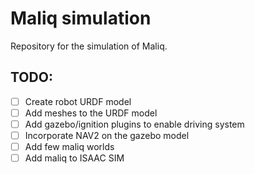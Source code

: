 # Maliq simulation 

Repository for the simulation of Maliq. 

## TODO: 
- [ ] Create robot URDF model 
- [ ] Add meshes to the URDF model 
- [ ] Add gazebo/ignition plugins to enable driving system 
- [ ] Incorporate NAV2 on the gazebo model 
- [ ] Add few maliq worlds 
- [ ] Add maliq to ISAAC SIM 
